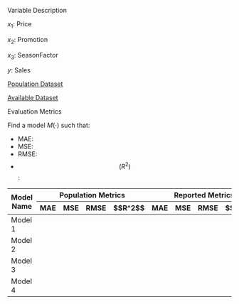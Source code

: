 Variable Description

$x_1$: Price

$x_2$: Promotion

$x_3$: SeasonFactor

$y$: Sales

[Population Dataset](https://github.com/StellaVadis/ssa/edit/main/sales_population.md)

[Available Dataset](https://github.com/StellaVadis/ssa/edit/main/sales_available.md)

Evaluation Metrics

Find a model $M(\cdot)$ such that:

- MAE:
- MSE:
- RMSE:
- $$\left(R^2\right)$$:

<table>
  <thead>
    <tr>
      <th rowspan="2">Model Name</th>
      <th colspan="4">Population Metrics</th>
      <th colspan="4">Reported Metrics</th>
    </tr>
    <tr>
      <th>MAE</th>
      <th>MSE</th>
      <th>RMSE</th>
      <th>$$R^2$$</th>
      <th>MAE</th>
      <th>MSE</th>
      <th>RMSE</th>
      <th>$$R^2$$</th>
    </tr>
  </thead>
  <tbody>
    <tr>
      <td>Model 1</td>
      <td></td>
      <td></td>
      <td></td>
      <td></td>
      <td></td>
      <td></td>
      <td></td>
      <td></td>
    </tr>
    <tr>
      <td>Model 2</td>
      <td></td>
      <td></td>
      <td></td>
      <td></td>
      <td></td>
      <td></td>
      <td></td>
      <td></td>
    </tr>
    <tr>
      <td>Model 3</td>
      <td></td>
      <td></td>
      <td></td>
      <td></td>
      <td></td>
      <td></td>
      <td></td>
      <td></td>
    </tr>
    <tr>
      <td>Model 4</td>
      <td></td>
      <td></td>
      <td></td>
      <td></td>
      <td></td>
      <td></td>
      <td></td>
      <td></td>
    </tr>
  </tbody>
</table>
